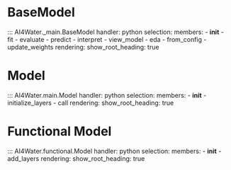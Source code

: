 # BaseModel
::: AI4Water._main.BaseModel
    handler: python
    selection:
        members:
            - __init__
            - fit
            - evaluate
            - predict
            - interpret
            - view_model
            - eda
            - from_config
            - update_weights
    rendering:
        show_root_heading: true

# Model
::: AI4Water.main.Model
    handler: python
    selection:
        members:
            - __init__
            - initialize_layers
            - call
    rendering:
        show_root_heading: true

# Functional Model
::: AI4Water.functional.Model
    handler: python
    selection:
        members:
            - __init__
            - add_layers
    rendering:
        show_root_heading: true